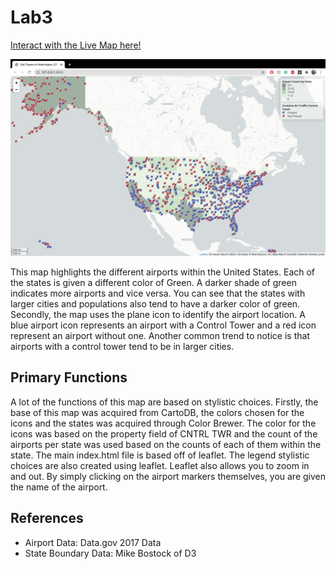 # Lab3

[Interact with the Live Map here!](https://hersheylande.github.io/Lab3/)

![](img/Map.png)

This map highlights the different airports within the United States. Each of the states is given a different color of Green. A darker shade of green indicates more airports and vice versa. You can see that the states with larger cities and populations also tend to have a darker color of green. Secondly, the map uses the plane icon to identify the airport location. A blue airport icon represents an airport with a Control Tower and a red icon represent an airport without one. Another common trend to notice is that airports with a control tower tend to be in larger cities.

## Primary Functions
A lot of the functions of this map are based on stylistic choices. Firstly, the base of this map was acquired from CartoDB, the colors chosen for the icons and the states was acquired through Color Brewer. The color for the icons was based on the property field of CNTRL TWR and the count of the airports per state was used based on the counts of each of them within the state. The main index.html file is based off of leaflet. The legend stylistic choices are also created using leaflet. Leaflet also allows you to zoom in and out.  By simply clicking on the airport markers themselves, you are given the name of the airport.

## References
- Airport Data: Data.gov 2017 Data
- State Boundary Data: Mike Bostock of D3
